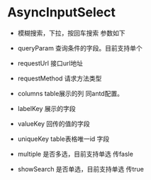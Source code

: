 
# AsyncInputSelect
- 模糊搜索，下拉，按回车搜索 参数如下

- queryParam 查询条件的字段。目前支持单个
- requestUrl 接口url地址
- requestMethod 请求方法类型
- columns table展示的列 同antd配置。
- labelKey 展示的字段
- valueKey 回传的值的字段
- uniqueKey table表格唯一id 字段
- multiple 是否多选，目前支持单选 传fasle
- showSearch 是否单选，目前支持单选 传true
